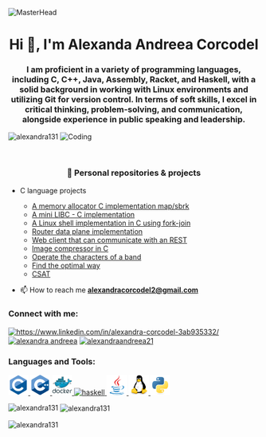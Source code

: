 ![MasterHead](https://www.telework.ro/wp-content/uploads/2014/11/code-113611.jpg)
<h1 align="center">Hi 👋, I'm Alexanda Andreea Corcodel</h1>
<h3 align="center">I am proficient in a variety of programming languages, including C, C++, Java, Assembly, Racket, and Haskell, with a solid background in working with Linux environments and utilizing Git for version control. In terms of soft skills, I excel in critical thinking, problem-solving, and communication, alongside experience in public speaking and leadership.</h3>

<img align="right" alt="Coding" width="400" src="https://www.businessdays.ro/Files/Files/inteligenta%20artficiala.jpg">

<p align="left"> <img src="https://komarev.com/ghpvc/?username=alexandra131&label=Profile%20views&color=0e75b6&style=flat" alt="alexandra131" /> </p>

<p align="left"> <a href="https://twitter.com/" target="blank"><img src="https://img.shields.io/twitter/follow/?logo=twitter&style=for-the-badge" alt="" /></a> </p>

<h3 align="center"> 🔭 Personal repositories & projects</h3>

- C language projects
  - [A memory allocator C implementation map/sbrk](https://github.com/Alexandra131/MemoryAllocator)
  - [A mini LIBC - C implementation](https://github.com/Alexandra131/MiniLibC)
  - [A Linux shell implementation in C using fork-join](https://github.com/Alexandra131/MiniShell)
  - [Router data plane implementation](https://github.com/Alexandra131/Router1)
  - [Web client that can communicate with an REST](https://github.com/Alexandra131/ClientServerApplication)
  - [Image compressor in C](https://github.com/Alexandra131/PPM-image-compressor)
  - [Operate the characters of a band](https://github.com/Alexandra131/MagicTape)
  - [Find the optimal way](https://github.com/Alexandra131/Graphs)
  - [CSAT](https://github.com/Alexandra131/CSAT)

- 📫 How to reach me **alexandracorcodel2@gmail.com**

<h3 align="left">Connect with me:</h3>
<p align="left">
<a href="https://linkedin.com/in/https://www.linkedin.com/in/alexandra-corcodel-3ab935332/" target="blank"><img align="center" src="https://raw.githubusercontent.com/rahuldkjain/github-profile-readme-generator/master/src/images/icons/Social/linked-in-alt.svg" alt="https://www.linkedin.com/in/alexandra-corcodel-3ab935332/" height="30" width="40" /></a>
<a href="https://fb.com/alexandra andreea" target="blank"><img align="center" src="https://raw.githubusercontent.com/rahuldkjain/github-profile-readme-generator/master/src/images/icons/Social/facebook.svg" alt="alexandra andreea" height="30" width="40" /></a>
<a href="https://instagram.com/alexandraandreea21" target="blank"><img align="center" src="https://raw.githubusercontent.com/rahuldkjain/github-profile-readme-generator/master/src/images/icons/Social/instagram.svg" alt="alexandraandreea21" height="30" width="40" /></a>
</p>

<h3 align="left">Languages and Tools:</h3>
<p align="left"> <a href="https://www.cprogramming.com/" target="_blank" rel="noreferrer"> <img src="https://raw.githubusercontent.com/devicons/devicon/master/icons/c/c-original.svg" alt="c" width="40" height="40"/> </a> <a href="https://www.w3schools.com/cpp/" target="_blank" rel="noreferrer"> <img src="https://raw.githubusercontent.com/devicons/devicon/master/icons/cplusplus/cplusplus-original.svg" alt="cplusplus" width="40" height="40"/> </a> <a href="https://www.docker.com/" target="_blank" rel="noreferrer"> <img src="https://raw.githubusercontent.com/devicons/devicon/master/icons/docker/docker-original-wordmark.svg" alt="docker" width="40" height="40"/> </a> <a href="https://www.haskell.org/" target="_blank" rel="noreferrer"> <img src="https://upload.wikimedia.org/wikipedia/commons/1/1c/Haskell-Logo.svg" alt="haskell" width="40" height="40"/> </a> <a href="https://www.java.com" target="_blank" rel="noreferrer"> <img src="https://raw.githubusercontent.com/devicons/devicon/master/icons/java/java-original.svg" alt="java" width="40" height="40"/> </a> <a href="https://www.linux.org/" target="_blank" rel="noreferrer"> <img src="https://raw.githubusercontent.com/devicons/devicon/master/icons/linux/linux-original.svg" alt="linux" width="40" height="40"/> </a> <a href="https://www.python.org" target="_blank" rel="noreferrer"> <img src="https://raw.githubusercontent.com/devicons/devicon/master/icons/python/python-original.svg" alt="python" width="40" height="40"/> </a> </p>

<p><img align="left" src="https://github-readme-stats.vercel.app/api/top-langs?username=alexandra131&show_icons=true&locale=en&layout=compact" alt="alexandra131" /></p>

<p>&nbsp;<img align="center" src="https://github-readme-stats.vercel.app/api?username=alexandra131&show_icons=true&locale=en" alt="alexandra131" /></p>

<p><img align="center" src="https://github-readme-streak-stats.herokuapp.com/?user=alexandra131&" alt="alexandra131" /></p>
